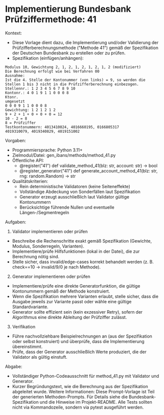 # Implementierung Bundesbank Prüfziffermethode: 41

Kontext:
- Diese Vorlage dient dazu, die Implementierung und/oder Validierung der Prüfzifferberechnungsmethode ("Methode 41") gemäß der Spezifikation der Deutschen Bundesbank zu erstellen oder zu prüfen.
- Spezifikation (einfügen/anhängen):

```Text
Modulus 10, Gewichtung 2, 1, 2, 1, 2, 1, 2, 1, 2 (modifiziert)
Die Berechnung erfolgt wie bei Verfahren 00
Ausnahme:
Ist die 4. Stelle der Kontonummer (von links) = 9, so werden die
Stellen 1 bis 3 nicht in die Prüfzifferberechnung einbezogen.
Stellennr.: 1 2 3 4 5 6 7 8 9 10
Kontonr.: 4 0 1 9 1 1 0 0 0 8
Ktonr.
umgesetzt
0 0 0 9 1 1 0 0 0 8
Gewichtung: 1 2 1 2 1 2
9 + 2 + 1 + 0 + 0 + 0 = 12
10 - 2 = 8
8 = Prüfziffer
Testkontonummern: 4013410024, 4016660195, 0166805317
4019310079, 4019340829, 4019151002
```

Vorgaben:
- Programmiersprache: Python 3.11+
- Zielmodul/Datei: gen_ibans/methods/method_41.py
- Öffentliche API:
  - @register("41") def validate_method_41(blz: str, account: str) -> bool
  - @register_generator("41") def generate_account_method_41(blz: str, rng: random.Random) -> str
- Qualitätskriterien:
  - Rein deterministische Validatoren (keine Seiteneffekte)
  - Vollständige Abdeckung von Sonderfällen laut Spezifikation
  - Generator erzeugt ausschließlich laut Validator gültige Kontonummern
  - Berücksichtige führende Nullen und eventuelle Längen-/Segmentregeln

Aufgaben:
1) Validator implementieren oder prüfen
- Beschreibe die Rechenschritte exakt gemäß Spezifikation (Gewichte, Modulus, Sonderregeln, Varianten).
- Implementiere/prüfe Hilfsfunktionen (lokal in der Datei), die zur Berechnung nötig sind.
- Stelle sicher, dass invalid/edge-cases korrekt behandelt werden (z. B. check==10 -> invalid/9/0 je nach Methode).

2) Generator implementieren oder prüfen
- Implementiere/prüfe eine direkte Generatorfunktion, die gültige Kontonummern gemäß der Methode konstruiert.
- Wenn die Spezifikation mehrere Varianten erlaubt, stelle sicher, dass die Ausgabe jeweils zur Variante passt oder wähle eine gültige Standardvariante.
- Generator sollte effizient sein (kein exzessiver Retry), sofern der Algorithmus eine direkte Ableitung der Prüfziffer zulässt.

3) Verifikation
- Führe nachvollziehbare Beispielrechnungen an (aus der Spezifikation oder selbst konstruiert) und überprüfe, dass die Implementierung übereinstimmt.
- Prüfe, dass der Generator ausschließlich Werte produziert, die der Validator als gültig einstuft.

Abgabe:
- Vollständiger Python-Codeausschnitt für method_41.py mit Validator und Generator.
- Kurzer Begründungstext, wie die Berechnung aus der Spezifikation abgeleitet wurde.
Weitere Informationen: Diese Prompt-Vorlage ist Teil der generierten Methoden-Prompts. Für Details siehe die Bundesbank-Spezifikation und die Hinweise im Projekt-README.
Alle Tests sollten nicht via Kommandozeile, sondern via pytest ausgeführt werden.
